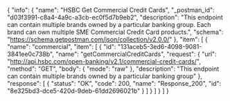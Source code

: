 {
  "info": {
    "name": "HSBC Get Commercial Credit Cards",
    "_postman_id": "d03f3991-c8a4-4a9c-a3cb-ec0f5d7b9eb2",
    "description": "This endpoint can contain multiple brands owned by a particular banking group. Each brand can own multiple SME Commercial Credit Card products.",
    "schema": "https://schema.getpostman.com/json/collection/v2.0.0/"
  },
  "item": [
    {
      "name": "commercial",
      "item": [
        {
          "id": "131aceb5-3ed6-4098-9081-3841ee0c738b",
          "name": "getCommercialCreditCards",
          "request": {
            "url": "http://api.hsbc.com/open-banking/v2.1/commercial-credit-cards/",
            "method": "GET",
            "body": {
              "mode": "raw"
            },
            "description": "This endpoint can contain multiple brands owned by a particular banking group"
          },
          "response": [
            {
              "status": "OK",
              "code": 200,
              "name": "Response_200",
              "id": "8e325bd3-dce5-420d-9deb-61dd2696021b"
            }
          ]
        }
      ]
    }
  ]
}